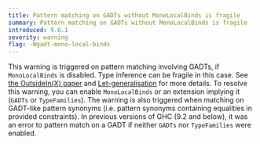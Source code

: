```yaml
---
title: Pattern matching on GADTs without MonoLocalBinds is fragile
summary: Pattern matching on GADTs without MonoLocalBinds is fragile
introduced: 9.6.1
severity: warning
flag: -Wgadt-mono-local-binds
---
```


This warning is triggered on pattern matching involving GADTs, if `MonoLocalBinds` is disabled. Type inference can be fragile in this case.
See [the OutsideIn(X) paper](https://doi.org/10.1017/S0956796811000098) and [Let-generalisation](https://ghc.gitlab.haskell.org/ghc/doc/users_guide/exts/let_generalisation.html) for more details.
To resolve this warning, you can enable `MonoLocalBinds` or an extension implying it (`GADTs` or `TypeFamilies`).
The warning is also triggered when matching on GADT-like pattern synonyms (i.e. pattern synonyms containing equalities in provided constraints).
In previous versions of GHC (9.2 and below), it was an error to pattern match on a GADT if neither `GADTs` nor `TypeFamilies` were enabled.
